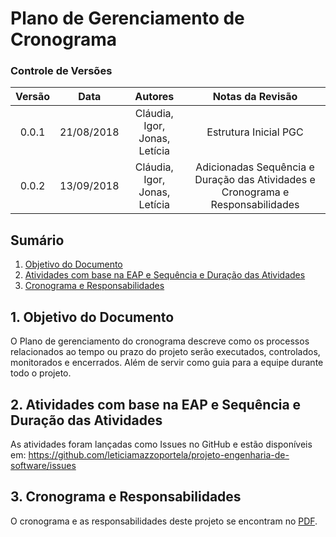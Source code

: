 # Plano de Gerenciamento de Cronograma

### Controle de Versões

| Versão |    Data    |            Autores            |   Notas da Revisão    |
| :----: | :--------: | :---------------------------: | :-------------------: |
| 0.0.1  | 21/08/2018 | Cláudia, Igor, Jonas, Letícia | Estrutura Inicial PGC |
| 0.0.2  | 13/09/2018 | Cláudia, Igor, Jonas, Letícia | Adicionadas Sequência e Duração das Atividades e Cronograma e Responsabilidades |

## Sumário

1. [Objetivo do Documento](#od)
2. [Atividades com base na EAP e Sequência e Duração das Atividades](#atv)
3. [Cronograma e Responsabilidades](#crono)

<div id='od' />

## 1. Objetivo do Documento

O Plano de gerenciamento do cronograma descreve como os processos relacionados ao tempo ou prazo do projeto serão executados, controlados, monitorados e encerrados.
Além de servir como guia para a equipe durante todo o projeto.

<div id='atv' />

## 2. Atividades com base na EAP e Sequência e Duração das Atividades 
As atividades foram lançadas como Issues no GitHub e estão disponíveis em: <https://github.com/leticiamazzoportela/projeto-engenharia-de-software/issues>

<div id='crono' />
 
## 3. Cronograma e Responsabilidades

O cronograma e as responsabilidades deste projeto se encontram no [PDF](https://github.com/leticiamazzoportela/projeto-engenharia-de-software/blob/master/PMO/Gantt.pdf). 